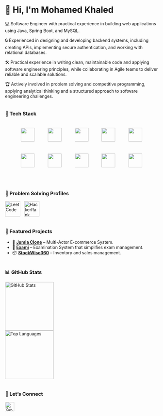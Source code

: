 # 👋 Hi, I'm Mohamed Khaled 

💻 Software Engineer with practical experience in building web applications using Java, Spring Boot, and MySQL.  

🔒 Experienced in designing and developing backend systems, including creating APIs, implementing secure authentication, and working with relational databases.  

🛠️ Practical experience in writing clean, maintainable code and applying software engineering principles, while collaborating in Agile teams to deliver reliable and scalable solutions.  

🏆 Actively involved in problem solving and competitive programming, applying analytical thinking and a structured approach to software engineering challenges.  
 


#

### 🔧 Tech Stack

<div align="center">
  <img src="https://skillicons.dev/icons?i=java" width="45" style="margin: 20px;" />
  <img src="https://skillicons.dev/icons?i=spring" width="45" style="margin: 20px;" />
  <img src="https://skillicons.dev/icons?i=mysql" width="45" style="margin: 20px;" />
  <img src="https://skillicons.dev/icons?i=hibernate" width="45" style="margin: 20px;" />
  <img src="https://skillicons.dev/icons?i=docker" width="45" style="margin: 20px;" />
  <img src="https://skillicons.dev/icons?i=git" width="45" style="margin: 20px;" />
  <img src="https://skillicons.dev/icons?i=github" width="45" style="margin: 20px;" />
  <img src="https://skillicons.dev/icons?i=maven" width="45" style="margin: 20px;" />
  <img src="https://skillicons.dev/icons?i=postman" width="45" style="margin: 20px;" />
  <img src="https://cdn.jsdelivr.net/gh/devicons/devicon/icons/junit/junit-original.svg" width="45" style="margin: 20px;" />
</div>



<br clear="left"/>

#

### 🧩 Problem Solving Profiles

<a href="https://leetcode.com/Abu5ald/" target="_blank"> 
<img align="left" alt="LeetCode" width="50px" style="padding-right:10px;" src="https://upload.wikimedia.org/wikipedia/commons/1/19/LeetCode_logo_black.png" /> 
</a> 
<a href="https://www.hackerrank.com/Abu5ald/" target="_blank"> 
  <img align="left" alt="HackerRank" width="50px" style="padding-right:10px;" src="https://upload.wikimedia.org/wikipedia/commons/4/40/HackerRank_Icon-1000px.png" /> 
</a> 
<br clear="left"/>

#

### 📌 Featured Projects

* 🛒 **[Jumia Clone](https://github.com/AbdelrahmanElsherbiny/JumiaGraduationProject.git)** – Multi-Actor E-commerce System.
* 📝 **[Exami](https://github.com/m7moudGadallah/Exami.git)** – Examination System that simplifies exam management.
* 📦 **[StockWise360](https://github.com/Abu5ald1/StockWise360.git)** – Inventory and sales management.

#

### 📊 GitHub Stats

<p align="left">
  <img src="https://github-readme-stats.vercel.app/api?username=Abu5ald1&show_icons=true&theme=aura" alt="GitHub Stats" height="160"/>
  <br/>
  <img src="https://github-readme-stats.vercel.app/api/top-langs/?username=Abu5ald1&layout=compact&theme=aura" alt="Top Languages" height="160"/>
</p>  

#

### 🤝 Let’s Connect

<a href="mailto:mohamedkhaled7502@gmail.com">  
  <img align="left" alt="Gmail" width="30px" style="padding-right:10px;" src="https://upload.wikimedia.org/wikipedia/commons/4/4e/Gmail_Icon.png" />  
</a>


<br clear="left"/>  
